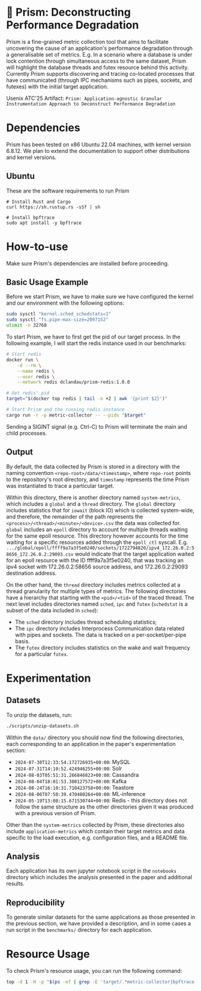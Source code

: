 # 🔎 Prism: Deconstructing Performance Degradation

Prism is a fine-grained metric collection tool that aims to facilitate uncovering the cause of an application's performance degradation through a generalisable set of metrics. E.g. In a scenario where a database is under lock contention through simultaneous access to the same dataset, Prism will highlight the database threads and futex resource behind this activity. Currently Prism supports discovering and tracing co-located processes that have communicated (through IPC mechanisms such as pipes, sockets, and futexes) with the initial target application.

Usenix ATC'25 Artifact: `Prism: Application-agnostic Granular Instrumentation Approach to Deconstruct Performance Degradation`

# Dependencies

Prism has been tested on x86 Ubuntu 22.04 machines, with kernel version 6.8.12. We plan to extend the documentation to support other distributions and kernel versions.

## Ubuntu 

These are the software requirements to run Prism
```
# Install Rust and Cargo
curl https://sh.rustup.rs -sSf | sh 

# Install bpftrace
sudo apt install -y bpftrace
```

# How-to-use

Make sure Prism's dependencies are installed before proceeding.

## Basic Usage Example

Before we start Prism, we have to make sure we have configured the kernel and our environment with the following options:
```bash
sudo sysctl "kernel.sched_schedstats=1"
sudo sysctl "fs.pipe-max-size=2097152"
ulimit -n 32768
```

To start Prism, we have to first get the pid of our target process. In the following example, I will start the redis instance used in our benchmarks: 

```bash
# Start redis
docker run \
    -d --rm \
    --name redis \
    --user redis \
    --network redis dclandau/prism-redis:1.0.0

# Get redis' pid
target="$(docker top redis | tail -n +2 | awk '{print $2}')"

# Start Prism and the running redis instance
cargo run -r -p metric-collector -- --pids "$target"
```

Sending a SIGINT signal (e.g. Ctrl-C) to Prism will terminate the main and child processes.

## Output

By default, the data collected by Prism is stored in a directory with the naming convention `<repo-root>/data/<timestamp>`, where `repo-root` points to the repository's root directory, and `timestamp` represents the time Prism was instantiated to trace a particular target.

Within this directory, there is another directory named `system-metrics`, which includes a `global` and a `thread` directory. The `global` directory includes statistics that for `iowait` (block IO) which is collected system-wide, and therefore, the remainder of the path represents the `<process>/<thread>/<minute>/<device>.csv` the data was collected for. `global` includes an `epoll` directory to account for multiple threads waiting for the same epoll resource. This directory however accounts for the time waiting for a specific resources added through the `epoll_ctl` syscall. E.g. `.../global/epoll/ffff9a7a3f5e0240/sockets/1722794820/ipv4_172.26.0.2:58656_172.26.0.2:29093.csv` would indicate that the target application waited for an epoll resource with the ID ffff9a7a3f5e0240, that was tracking an ipv4 socket with 172.26.0.2:58656 source address, and 172.26.0.2:29093 destination address.

On the other hand, the `thread` directory includes metrics collected at a thread granularity for multiple types of metrics. The following directories have a hierarchy that starting with the `<pid>/<tid>` of the traced thread. The next level includes directories named `sched`, `ipc` and `futex` (`schedstat` is a subset of the data included in `sched`): 

* The `sched` directory includes thread scheduling statistics; 
* The `ipc` directory includes Interprocess Communication data related with pipes and sockets. The data is tracked on a per-socket/per-pipe basis.
* The `futex` directory includes statistics on the wake and wait frequency for a particular `futex`.

# Experimentation

## Datasets

To unzip the datasets, run: 
```bash
./scripts/unzip-datasets.sh
```

Within the `data/` directory you should now find the following directories, each corresponding to an application in the paper's experimentation section:

* `2024-07-30T12:33:54.172726935+00:00`: MySQL
* `2024-07-31T14:10:52.424946255+00:00`: Solr
* `2024-08-03T05:51:31.266846823+00:00`: Cassandra
* `2024-08-04T18:01:53.300127572+00:00`: Kafka
* `2024-08-24T16:10:31.710423758+00:00`: Teastore
* `2024-08-06T07:50:39.470480264+00:00`: ML-inference
* `2024-05-19T13:08:15.671530744+00:00`: Redis - this directory does not follow the same structure as the other directories given it was produced with a previous version of Prism.

Other than the `system-metrics` collected by Prism, these directories also include `application-metrics` which contain their target metrics and data specific to the load execution, e.g. configuration files, and a README file.

## Analysis

Each application has its own jupyter notebook script in the `notebooks` directory which includes the analysis presented in the paper and additional results.

## Reproducibility

To generate similar datasets for the same applications as those presented in the previous section, we have provided a description, and in some cases a run script in the `benchmarks/` directory for each application.

# Resource Usage

To check Prism's resource usage, you can run the following command:
```bash 
top -d 1 -H -p "$(ps -ef | grep -E 'target/.*metric-collector|bpftrace' | head -n -1 | awk '{print $2}' | paste -s -d ,)"
```
